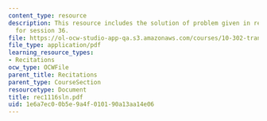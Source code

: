 ```yaml
---
content_type: resource
description: This resource includes the solution of problem given in recitation problem
  for session 36.
file: https://ol-ocw-studio-app-qa.s3.amazonaws.com/courses/10-302-transport-processes-fall-2004/1e6a7ec00b5e9a4f010190a13aa14e06_rec1116sln.pdf
file_type: application/pdf
learning_resource_types:
- Recitations
ocw_type: OCWFile
parent_title: Recitations
parent_type: CourseSection
resourcetype: Document
title: rec1116sln.pdf
uid: 1e6a7ec0-0b5e-9a4f-0101-90a13aa14e06
---
```


